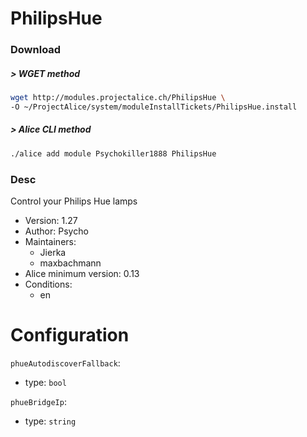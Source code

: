 # PhilipsHue

### Download

##### > WGET method
```bash
wget http://modules.projectalice.ch/PhilipsHue \
-O ~/ProjectAlice/system/moduleInstallTickets/PhilipsHue.install
```

##### > Alice CLI method
```bash
./alice add module Psychokiller1888 PhilipsHue
```

### Desc
Control your Philips Hue lamps

- Version: 1.27
- Author: Psycho
- Maintainers:
  - Jierka
  - maxbachmann
- Alice minimum version: 0.13
- Conditions:
  - en


Configuration
=============

`phueAutodiscoverFallback`:
 - type: `bool`
 
`phueBridgeIp`:
 - type: `string`
 
